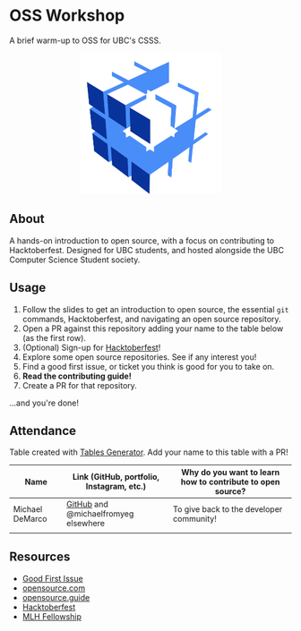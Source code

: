 # OSS Workshop

A brief warm-up to OSS for UBC's CSSS.

<p align="center">
    <img src="images/csss.png" alt="CSSS logo" width="50%" />
</p>

## About

A hands-on introduction to open source, with a focus on contributing to Hacktoberfest. Designed for UBC students, and hosted alongside the UBC Computer Science Student society.

## Usage

1. Follow the slides to get an introduction to open source, the essential `git` commands, Hacktoberfest, and navigating an open source repository.
2. Open a PR against this repository adding your name to the table below (as the first row).
3. (Optional) Sign-up for [Hacktoberfest](https://hacktoberfest.com)!
4. Explore some open source repositories. See if any interest you!
5. Find a good first issue, or ticket you think is good for you to take on.
6. **Read the contributing guide!**
7. Create a PR for that repository.

...and you're done!

## Attendance

Table created with [Tables Generator](https://www.tablesgenerator.com/markdown_tables). Add your name to this table with a PR!

| Name            | Link (GitHub, portfolio, Instagram, etc.)                                   | Why do you want to learn how to contribute to open source? |
|-----------------|-----------------------------------------------------------------------------|------------------------------------------------------------|
| Michael DeMarco | [GitHub](https://github.com/michaelfromyeg/) and @michaelfromyeg elsewhere  | To give back to the developer community!                   |
|                 |                                                                             |                                                            |

## Resources

- [Good First Issue](https://goodfirstissues.com)
- [opensource.com](https://opensource.com)
- [opensource.guide](https://opensource.guide/how-to-contribute)
- [Hacktoberfest](https://hacktoberfest.com)
- [MLH Fellowship](https://fellowship.mlh.io)
